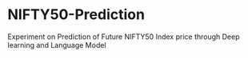# NIFTY50-Prediction
Experiment on Prediction of Future NIFTY50 Index price through Deep learning and Language Model
